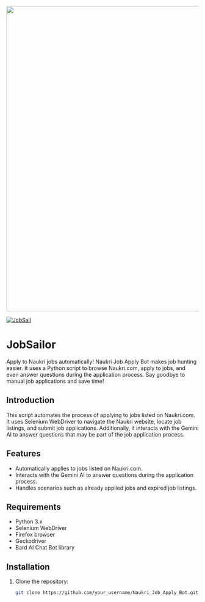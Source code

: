 <a href="url"><img src="https://github.com/GoliathReaper/JobSailor/assets/77969919/f3003461-ea38-4f35-9692-7925b24034af" align="centre" width="800" ></a>


[![JobSail](https://img.youtube.com/vi/emFERSfJDAU/sddefault.jpg)](https://youtu.be/emFERSfJDAU)

# JobSailor

Apply to Naukri jobs automatically! Naukri Job Apply Bot makes job hunting easier. It uses a Python script to browse Naukri.com, apply to jobs, and even answer questions during the application process. Say goodbye to manual job applications and save time!

## Introduction

This script automates the process of applying to jobs listed on Naukri.com. It uses Selenium WebDriver to navigate the Naukri website, locate job listings, and submit job applications. Additionally, it interacts with the Gemini AI to answer questions that may be part of the job application process.

## Features

- Automatically applies to jobs listed on Naukri.com.
- Interacts with the Gemini AI to answer questions during the application process.
- Handles scenarios such as already applied jobs and expired job listings.

## Requirements

- Python 3.x
- Selenium WebDriver
- Firefox browser
- Geckodriver
- Bard AI Chat Bot library

## Installation

1. Clone the repository:

   ```bash
   git clone https://github.com/your_username/Naukri_Job_Apply_Bot.git

